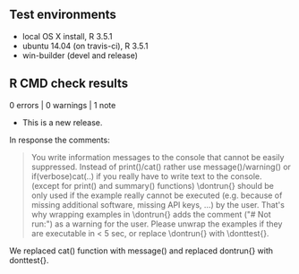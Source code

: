 ## Test environments
* local OS X install, R 3.5.1
* ubuntu 14.04 (on travis-ci), R 3.5.1
* win-builder (devel and release)

## R CMD check results

0 errors | 0 warnings | 1 note

* This is a new release.

In response the comments: 

> You write information messages to the console that cannot be easily 
suppressed. Instead of print()/cat() rather use message()/warning()  or 
if(verbose)cat(..) if you really have to write text to the console.
(except for print() and summary() functions)
\dontrun{} should be only used if the example really cannot be executed 
(e.g. because of missing additional software, missing API keys, ...) by 
the user. That's why wrapping examples in \dontrun{} adds the comment 
("# Not run:") as a warning for the user.
Please unwrap the examples if they are executable in < 5 sec, or replace 
\dontrun{} with \donttest{}.

We replaced cat() function with message() and replaced dontrun{} with donttest{}. 
